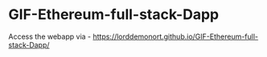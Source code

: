 # GIF-Ethereum-full-stack-Dapp

Access the webapp via - https://lorddemonort.github.io/GIF-Ethereum-full-stack-Dapp/
